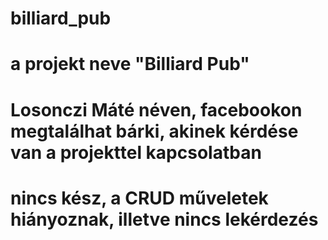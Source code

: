 # billiard_pub

# a projekt neve "Billiard Pub"
# Losonczi Máté néven, facebookon megtalálhat bárki, akinek kérdése van a projekttel kapcsolatban
# nincs kész, a CRUD műveletek hiányoznak, illetve nincs lekérdezés 
